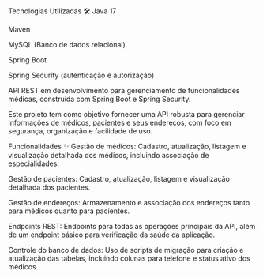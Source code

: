 Tecnologias Utilizadas 🛠️
Java 17

Maven

MySQL (Banco de dados relacional)

Spring Boot

Spring Security (autenticação e autorização)

API REST em desenvolvimento para gerenciamento de funcionalidades médicas, construída com Spring Boot e Spring Security.

Este projeto tem como objetivo fornecer uma API robusta para gerenciar informações de médicos, pacientes e seus endereços, com foco em segurança, organização e facilidade de uso.

Funcionalidades ✨
Gestão de médicos: Cadastro, atualização, listagem e visualização detalhada dos médicos, incluindo associação de especialidades.

Gestão de pacientes: Cadastro, atualização, listagem e visualização detalhada dos pacientes.

Gestão de endereços: Armazenamento e associação dos endereços tanto para médicos quanto para pacientes.

Endpoints REST: Endpoints para todas as operações principais da API, além de um endpoint básico para verificação da saúde da aplicação.

Controle do banco de dados: Uso de scripts de migração para criação e atualização das tabelas, incluindo colunas para telefone e status ativo dos médicos.